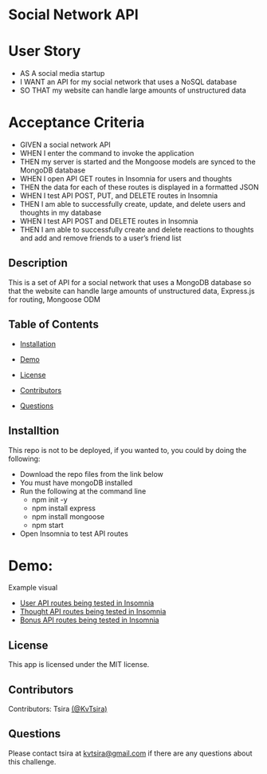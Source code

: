 # Social Network API


# User Story
* AS A social media startup
* I WANT an API for my social network that uses a NoSQL database
* SO THAT my website can handle large amounts of unstructured data

# Acceptance Criteria
* GIVEN a social network API
* WHEN I enter the command to invoke the application
* THEN my server is started and the Mongoose models are synced to the MongoDB database
* WHEN I open API GET routes in Insomnia for users and thoughts
* THEN the data for each of these routes is displayed in a formatted JSON
* WHEN I test API POST, PUT, and DELETE routes in Insomnia
* THEN I am able to successfully create, update, and delete users and thoughts in my database
* WHEN I test API POST and DELETE routes in Insomnia
* THEN I am able to successfully create and delete reactions to thoughts and add and remove friends to a user’s friend list

 ## Description

This is a set of API for a social network that uses a MongoDB database so that the website can handle large amounts of unstructured data, Express.js for routing, Mongoose ODM

## Table of Contents

  * [Installation](#installation)
 
  * [Demo](#demo)
 
  * [License](#license)

  * [Contributors](#contributors)

  * [Questions](#questions)


  ## Installtion
  This repo is not to be deployed, if you wanted to, you could by doing the following:

* Download the repo files from the link below
* You must have mongoDB installed
* Run the following at the command line
  - npm init -y
  - npm install express
  - npm install mongoose
  - npm start
* Open Insomnia to test API routes


 # Demo:
 Example visual

 * [User API routes being tested in Insomnia ](https://youtu.be/47nnakd5K5k)
 * [Thought API routes being tested in Insomnia ](https://youtu.be/DHC89SiUJto)
 * [Bonus API routes being tested in Insomnia ](https://youtu.be/vBKM-JOTg5U)


  ## License
  This app is licensed under the MIT license.

  ## Contributors
  Contributors: Tsira [(@KvTsira)](https://github.com/KvTsira)

  ## Questions 
  Please contact tsira at kvtsira@gmail.com if there are any questions about this challenge. 
